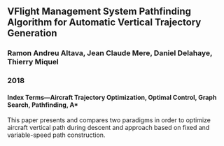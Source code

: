 ## VFlight Management System Pathfinding Algorithm for Automatic Vertical Trajectory Generation

### Ramon Andreu Altava, Jean Claude Mere, Daniel Delahaye, Thierry Miquel

### 2018


#### Index Terms—Aircraft Trajectory Optimization, Optimal Control, Graph Search, Pathfinding, A*

This paper presents and compares two paradigms in order to optimize aircraft vertical path during descent and approach based on fixed and variable-speed path construction.